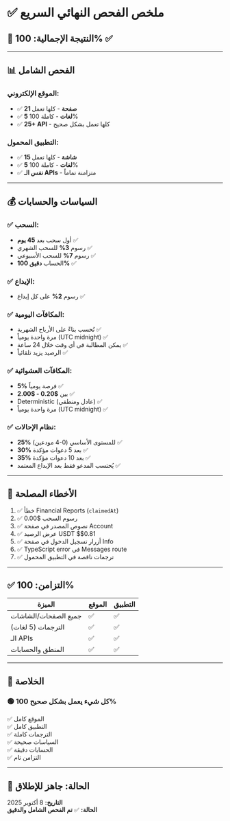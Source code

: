 # ✅ **ملخص الفحص النهائي السريع**

## 🎯 **النتيجة الإجمالية: 100% ✅**

---

## 📊 **الفحص الشامل**

### **الموقع الإلكتروني:**
- ✅ **21 صفحة** - كلها تعمل
- ✅ **5 لغات** - كاملة 100%
- ✅ **25+ API** - كلها تعمل بشكل صحيح

### **التطبيق المحمول:**
- ✅ **15 شاشة** - كلها تعمل
- ✅ **5 لغات** - كاملة 100%
- ✅ **نفس الـ APIs** - متزامنة تماماً

---

## 💰 **السياسات والحسابات**

### ✅ **السحب:**
- أول سحب بعد **45 يوم** ✅
- رسوم **3%** للسحب الشهري ✅
- رسوم **7%** للسحب الأسبوعي ✅
- الحساب **دقيق 100%** ✅

### ✅ **الإيداع:**
- رسوم **2%** على كل إيداع ✅

### ✅ **المكافآت اليومية:**
- تُحسب بناءً على الأرباح الشهرية ✅
- مرة واحدة يومياً (UTC midnight) ✅
- يمكن المطالبة في أي وقت خلال 24 ساعة ✅
- الرصيد يزيد تلقائياً ✅

### ✅ **المكافآت العشوائية:**
- **5%** فرصة يومياً ✅
- بين **$0.20 - $2.00** ✅
- Deterministic (عادل ومنطقي) ✅
- مرة واحدة يومياً (UTC midnight) ✅

### ✅ **نظام الإحالات:**
- **25%** للمستوى الأساسي (0-4 مودعين) ✅
- **30%** بعد 5 دعوات مؤكدة ✅
- **35%** بعد 10 دعوات مؤكدة ✅
- يُحتسب المدعو فقط بعد الإيداع المعتمد ✅

---

## 🔧 **الأخطاء المصلحة**

1. ✅ خطأ Financial Reports (`claimedAt`)
2. ✅ رسوم السحب $0.00
3. ✅ نصوص المصدر في صفحة Account
4. ✅ عرض الرصيد USDT $$0.81
5. ✅ أزرار تسجيل الدخول في صفحة Info
6. ✅ TypeScript error في Messages route
7. ✅ ترجمات ناقصة في التطبيق المحمول

---

## ✅ **التزامن: 100%**

| الميزة | الموقع | التطبيق |
|--------|--------|---------|
| جميع الصفحات/الشاشات | ✅ | ✅ |
| الترجمات (5 لغات) | ✅ | ✅ |
| الـ APIs | ✅ | ✅ |
| المنطق والحسابات | ✅ | ✅ |

---

## 🎯 **الخلاصة**

### 🟢 **كل شيء يعمل بشكل صحيح 100%**

✅ الموقع كامل  
✅ التطبيق كامل  
✅ الترجمات كاملة  
✅ السياسات صحيحة  
✅ الحسابات دقيقة  
✅ التزامن تام  

---

## 🚀 **الحالة: جاهز للإطلاق**

**التاريخ:** 8 أكتوبر 2025  
**الحالة:** ✅ **تم الفحص الشامل والدقيق**

